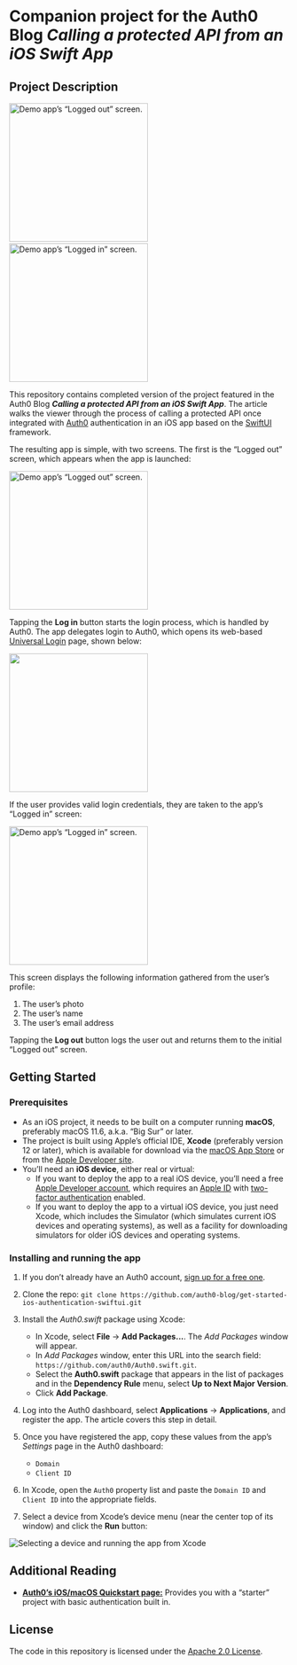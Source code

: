 # Companion project for the Auth0 Blog _Calling a protected API from an iOS Swift App_ 

## Project Description

<img src="https://images.ctfassets.net/23aumh6u8s0i/2vCUITSZoWh5vx9rvaT23o/7f5a6ba12dd7948f2a93374a485e2abe/starter_app_1.png" alt="Demo app’s “Logged out” screen." width="250" />&nbsp;&nbsp;&nbsp;<img src="https://images.ctfassets.net/23aumh6u8s0i/EYzWjMRx1fIiX9rU4Jd99/0a85c0549351669da425b614b6e82a8f/updated_logged_in_screen.png" alt="Demo app’s “Logged in” screen." width="250" />

This repository contains completed version of the project featured in the Auth0 Blog **_Calling a protected API from an iOS Swift App_**. The article walks the viewer through the process of calling a protected API once integrated with [Auth0](https://auth0.com/) authentication in an iOS app based on the [SwiftUI](https://developer.apple.com/xcode/swiftui/) framework.

The resulting app is simple, with two screens. The first is the “Logged out” screen, which appears when the app is launched:

<img src="https://images.ctfassets.net/23aumh6u8s0i/2vCUITSZoWh5vx9rvaT23o/7f5a6ba12dd7948f2a93374a485e2abe/starter_app_1.png" alt="Demo app’s “Logged out” screen." width="250" />

Tapping the **Log in** button starts the login process, which is handled by Auth0. The app delegates login to Auth0, which opens its web-based [Universal Login](https://auth0.com/docs/authenticate/login/auth0-universal-login) page, shown below:

<img src="https://images.ctfassets.net/23aumh6u8s0i/6viU0brK9Sf7kefqWhCpcL/3c0ada420ad13f7cf3a952a433412f76/swiftui_app_acreen_2.png" width="250" />

If the user provides valid login credentials, they are taken to the app’s “Logged in” screen:

<img src="https://images.ctfassets.net/23aumh6u8s0i/EYzWjMRx1fIiX9rU4Jd99/0a85c0549351669da425b614b6e82a8f/updated_logged_in_screen.png" alt="Demo app’s “Logged in” screen." width="250" />

This screen displays the following information gathered from the user’s profile:

1. The user’s photo
2. The user’s name
3. The user’s email address

Tapping the **Log out** button logs the user out and returns them to the initial “Logged out” screen.


## Getting Started

### Prerequisites

* As an iOS project, it needs to be built on a computer running **macOS**, preferably macOS 11.6, a.k.a. “Big Sur” or later.
* The project is built using Apple’s official IDE, **Xcode** (preferably version 12 or later), which is available for download via the [macOS App Store](https://apps.apple.com/) or from the [Apple Developer site](https://developer.apple.com/xcode/).
* You’ll need an **iOS device**, either real or virtual:
	* If you want to deploy the app to a real iOS device, you’ll need a free [Apple Developer account](https://developer.apple.com/programs/), which requires an [Apple ID](https://support.apple.com/apple-id) with [two-factor authentication](https://support.apple.com/en-us/HT204915) enabled.
	* If you want to deploy the app to a virtual iOS device, you just need Xcode, which includes the Simulator (which simulates current iOS devices and operating systems), as well as a facility for downloading simulators for older iOS devices and operating systems.


### Installing and running the app

1. If you don’t already have an Auth0 account, <a href="https://auth0.com/signup" 
  data-amp-replace="CLIENT_ID" 
  data-amp-addparams="anonId=CLIENT_ID(cid-scope-cookie-fallback-name)">
  sign up for a free one</a>.
2. Clone the repo: `git clone https://github.com/auth0-blog/get-started-ios-authentication-swiftui.git`
3. Install the *Auth0.swift* package using Xcode:

	- In Xcode, select **File** → **Add Packages...**. The *Add Packages* window will appear.
	- In *Add Packages* window, enter this URL into the search field: `https://github.com/auth0/Auth0.swift.git`.
	- Select the **Auth0.swift** package that appears in the list of packages and in the **Dependency Rule** menu, select **Up to Next Major Version**.
	- Click **Add Package**.

4. Log into the Auth0 dashboard, select **Applications** → **Applications**, and register the app. The article covers this step in detail.
5. Once you have registered the app, copy these values from the app’s *Settings* page in the Auth0 dashboard:

	- `Domain`
	- `Client ID`

6. In Xcode, open the `Auth0` property list and paste the `Domain ID` and `Client ID` into the appropriate fields.
7. Select a device from Xcode’s device menu (near the center top of its window) and click the **Run** button:

![Selecting a device and running the app from Xcode](https://images.ctfassets.net/23aumh6u8s0i/3QMFg81WXJkPZeMrfxVBf2/4d2de0bdc14f5859094783f9f71a62e3/run_the_app.png)


## Additional Reading

* [**Auth0’s iOS/macOS Quickstart page:**](https://auth0.com/docs/quickstart/native/ios-swift) Provides you with a “starter” project with basic authentication built in.


## License

The code in this repository is licensed under the [Apache 2.0 License](https://www.apache.org/licenses/LICENSE-2.0).
